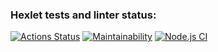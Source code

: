 ### Hexlet tests and linter status:
[![Actions Status](https://github.com/21Kaen/frontend-project-lvl1/workflows/hexlet-check/badge.svg?branch=)](https://github.com/21Kaen/frontend-project-lvl1/actions?query=branch:)
[![Maintainability](https://api.codeclimate.com/v1/badges/695df0b3ead7efb9ae92/maintainability)](https://codeclimate.com/github/21Kaen/frontend-project-lvl1/maintainability)
[![Node.js CI](https://github.com/21Kaen/frontend-project-lvl1/actions/workflows/node.js.yml/badge.svg)](https://github.com/21Kaen/frontend-project-lvl1/actions/workflows/node.js.yml)
